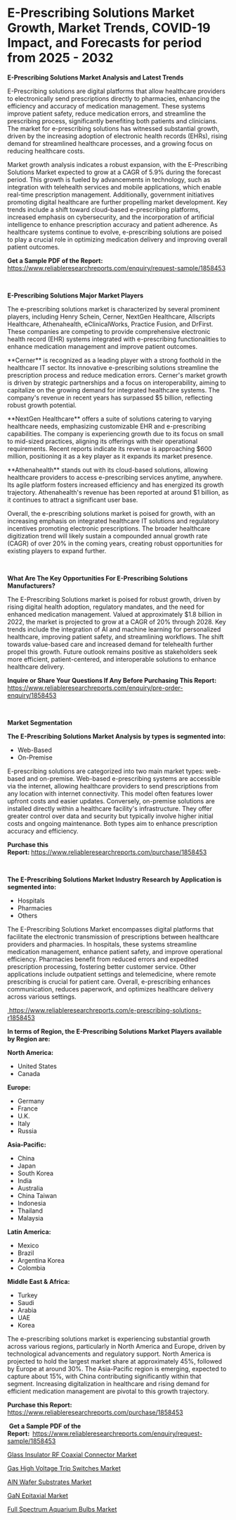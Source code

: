 <p><h1>E-Prescribing Solutions Market Growth, Market Trends, COVID-19 Impact, and Forecasts for period from 2025 - 2032</h1></p><p><strong>E-Prescribing Solutions Market Analysis and Latest Trends</strong></p>
<p><p>E-Prescribing solutions are digital platforms that allow healthcare providers to electronically send prescriptions directly to pharmacies, enhancing the efficiency and accuracy of medication management. These systems improve patient safety, reduce medication errors, and streamline the prescribing process, significantly benefiting both patients and clinicians. The market for e-prescribing solutions has witnessed substantial growth, driven by the increasing adoption of electronic health records (EHRs), rising demand for streamlined healthcare processes, and a growing focus on reducing healthcare costs.</p><p>Market growth analysis indicates a robust expansion, with the E-Prescribing Solutions Market expected to grow at a CAGR of 5.9% during the forecast period. This growth is fueled by advancements in technology, such as integration with telehealth services and mobile applications, which enable real-time prescription management. Additionally, government initiatives promoting digital healthcare are further propelling market development. Key trends include a shift toward cloud-based e-prescribing platforms, increased emphasis on cybersecurity, and the incorporation of artificial intelligence to enhance prescription accuracy and patient adherence. As healthcare systems continue to evolve, e-prescribing solutions are poised to play a crucial role in optimizing medication delivery and improving overall patient outcomes.</p></p>
<p><strong>Get a Sample PDF of the Report:&nbsp;</strong> <a href="https://www.reliableresearchreports.com/enquiry/request-sample/1858453?utm_campaign=7&utm_medium=2&utm_source=Github&utm_content=ia&utm_term=27032025&utm_id=e-prescribing-solutions">https://www.reliableresearchreports.com/enquiry/request-sample/1858453</a></p>
<p>&nbsp;</p>
<p><strong>E-Prescribing Solutions Major Market Players</strong></p>
<p><p>The e-prescribing solutions market is characterized by several prominent players, including Henry Schein, Cerner, NextGen Healthcare, Allscripts Healthcare, Athenahealth, eClinicalWorks, Practice Fusion, and DrFirst. These companies are competing to provide comprehensive electronic health record (EHR) systems integrated with e-prescribing functionalities to enhance medication management and improve patient outcomes.</p><p>**Cerner** is recognized as a leading player with a strong foothold in the healthcare IT sector. Its innovative e-prescribing solutions streamline the prescription process and reduce medication errors. Cerner's market growth is driven by strategic partnerships and a focus on interoperability, aiming to capitalize on the growing demand for integrated healthcare systems. The company's revenue in recent years has surpassed $5 billion, reflecting robust growth potential.</p><p>**NextGen Healthcare** offers a suite of solutions catering to varying healthcare needs, emphasizing customizable EHR and e-prescribing capabilities. The company is experiencing growth due to its focus on small to mid-sized practices, aligning its offerings with their operational requirements. Recent reports indicate its revenue is approaching $600 million, positioning it as a key player as it expands its market presence.</p><p>**Athenahealth** stands out with its cloud-based solutions, allowing healthcare providers to access e-prescribing services anytime, anywhere. Its agile platform fosters increased efficiency and has energized its growth trajectory. Athenahealth's revenue has been reported at around $1 billion, as it continues to attract a significant user base.</p><p>Overall, the e-prescribing solutions market is poised for growth, with an increasing emphasis on integrated healthcare IT solutions and regulatory incentives promoting electronic prescriptions. The broader healthcare digitization trend will likely sustain a compounded annual growth rate (CAGR) of over 20% in the coming years, creating robust opportunities for existing players to expand further.</p></p>
<p>&nbsp;</p>
<p><strong>What Are The Key Opportunities For E-Prescribing Solutions Manufacturers?</strong></p>
<p><p>The E-Prescribing Solutions market is poised for robust growth, driven by rising digital health adoption, regulatory mandates, and the need for enhanced medication management. Valued at approximately $1.8 billion in 2022, the market is projected to grow at a CAGR of 20% through 2028. Key trends include the integration of AI and machine learning for personalized healthcare, improving patient safety, and streamlining workflows. The shift towards value-based care and increased demand for telehealth further propel this growth. Future outlook remains positive as stakeholders seek more efficient, patient-centered, and interoperable solutions to enhance healthcare delivery.</p></p>
<p><strong>Inquire or Share Your Questions If Any Before Purchasing This Report:</strong> <a href="https://www.reliableresearchreports.com/enquiry/pre-order-enquiry/1858453?utm_campaign=7&utm_medium=2&utm_source=Github&utm_content=ia&utm_term=27032025&utm_id=e-prescribing-solutions">https://www.reliableresearchreports.com/enquiry/pre-order-enquiry/1858453</a></p>
<p>&nbsp;</p>
<p><strong>Market Segmentation</strong></p>
<p><strong>The E-Prescribing Solutions Market Analysis by types is segmented into:</strong></p>
<p><ul><li>Web-Based</li><li>On-Premise</li></ul></p>
<p><p>E-prescribing solutions are categorized into two main market types: web-based and on-premise. Web-based e-prescribing systems are accessible via the internet, allowing healthcare providers to send prescriptions from any location with internet connectivity. This model often features lower upfront costs and easier updates. Conversely, on-premise solutions are installed directly within a healthcare facility's infrastructure. They offer greater control over data and security but typically involve higher initial costs and ongoing maintenance. Both types aim to enhance prescription accuracy and efficiency.</p></p>
<p><strong>Purchase this Report:&nbsp;</strong><a href="https://www.reliableresearchreports.com/purchase/1858453?utm_campaign=7&utm_medium=2&utm_source=Github&utm_content=ia&utm_term=27032025&utm_id=e-prescribing-solutions">https://www.reliableresearchreports.com/purchase/1858453</a></p>
<p>&nbsp;</p>
<p><strong>The E-Prescribing Solutions Market Industry Research by Application is segmented into:</strong></p>
<p><ul><li>Hospitals</li><li>Pharmacies</li><li>Others</li></ul></p>
<p><p>The E-Prescribing Solutions Market encompasses digital platforms that facilitate the electronic transmission of prescriptions between healthcare providers and pharmacies. In hospitals, these systems streamline medication management, enhance patient safety, and improve operational efficiency. Pharmacies benefit from reduced errors and expedited prescription processing, fostering better customer service. Other applications include outpatient settings and telemedicine, where remote prescribing is crucial for patient care. Overall, e-prescribing enhances communication, reduces paperwork, and optimizes healthcare delivery across various settings.</p></p>
<p><a href="https://www.reliableresearchreports.com/e-prescribing-solutions-r1858453?utm_campaign=7&utm_medium=2&utm_source=Github&utm_content=ia&utm_term=27032025&utm_id=e-prescribing-solutions">&nbsp;https://www.reliableresearchreports.com/e-prescribing-solutions-r1858453</a></p>
<p><strong>In terms of Region, the E-Prescribing Solutions Market Players available by Region are:</strong></p>
<p>
    <p> <strong> North America: </strong>
        <ul>
            <li>United States</li>
            <li>Canada</li>
        </ul>
        </p> 
    <p> <strong> Europe: </strong>
        <ul>
            <li>Germany</li>
            <li>France</li>
            <li>U.K.</li>
            <li>Italy</li>
            <li>Russia</li>
        </ul>
        </p> 
    <p> <strong> Asia-Pacific: </strong>
        <ul>
            <li>China</li>
            <li>Japan</li>
            <li>South Korea</li>
            <li>India</li>
            <li>Australia</li>
            <li>China Taiwan</li>
            <li>Indonesia</li>
            <li>Thailand</li>
            <li>Malaysia</li>
        </ul>
        </p> 
    <p> <strong> Latin America: </strong>
        <ul>
            <li>Mexico</li>
            <li>Brazil</li>
            <li>Argentina Korea</li>
            <li>Colombia</li>
        </ul>
        </p> 
    <p> <strong> Middle East & Africa: </strong>
        <ul>
            <li>Turkey</li>
            <li>Saudi</li>
            <li>Arabia</li>
            <li>UAE</li>
            <li>Korea</li>
        </ul>
    </p>
    </p>
<p><p>The e-prescribing solutions market is experiencing substantial growth across various regions, particularly in North America and Europe, driven by technological advancements and regulatory support. North America is projected to hold the largest market share at approximately 45%, followed by Europe at around 30%. The Asia-Pacific region is emerging, expected to capture about 15%, with China contributing significantly within that segment. Increasing digitalization in healthcare and rising demand for efficient medication management are pivotal to this growth trajectory.</p></p>
<p><strong>Purchase this Report: </strong><a href="https://www.reliableresearchreports.com/purchase/1858453?utm_campaign=7&utm_medium=2&utm_source=Github&utm_content=ia&utm_term=27032025&utm_id=e-prescribing-solutions">https://www.reliableresearchreports.com/purchase/1858453</a></p>
<p>&nbsp;<strong>Get a Sample PDF of the Report:&nbsp;&nbsp;</strong><a href="https://www.reliableresearchreports.com/enquiry/request-sample/1858453?utm_campaign=7&utm_medium=2&utm_source=Github&utm_content=ia&utm_term=27032025&utm_id=e-prescribing-solutions">https://www.reliableresearchreports.com/enquiry/request-sample/1858453</a></p>
<p><strong></strong></p>
<p><p><a href="https://github.com/joubehobock75/Market-Research-Report-List-1/blob/main/glass-insulator-rf-coaxial-connector-market.md?utm_campaign=7&utm_medium=2&utm_source=Github&utm_content=ia&utm_term=27032025&utm_id=e-prescribing-solutions">Glass Insulator RF Coaxial Connector Market</a></p><p><a href="https://github.com/vigatoimrene04/Market-Research-Report-List-1/blob/main/gas-high-voltage-trip-switches-market.md?utm_campaign=7&utm_medium=2&utm_source=Github&utm_content=ia&utm_term=27032025&utm_id=e-prescribing-solutions">Gas High Voltage Trip Switches Market</a></p><p><a href="https://github.com/ozolsgasko02/Market-Research-Report-List-1/blob/main/aln-wafer-substrates-market.md?utm_campaign=7&utm_medium=2&utm_source=Github&utm_content=ia&utm_term=27032025&utm_id=e-prescribing-solutions">AlN Wafer Substrates Market</a></p><p><a href="https://github.com/supashcriana/Market-Research-Report-List-1/blob/main/gan-epitaxial-market.md?utm_campaign=7&utm_medium=2&utm_source=Github&utm_content=ia&utm_term=27032025&utm_id=e-prescribing-solutions">GaN Epitaxial Market</a></p><p><a href="https://github.com/gasiorgary79/Market-Research-Report-List-1/blob/main/full-spectrum-aquarium-bulbs-market.md?utm_campaign=7&utm_medium=2&utm_source=Github&utm_content=ia&utm_term=27032025&utm_id=e-prescribing-solutions">Full Spectrum Aquarium Bulbs Market</a></p></p>